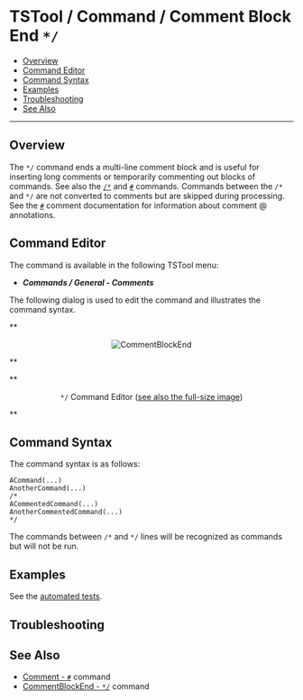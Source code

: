# TSTool / Command / Comment Block End `*/` #

*   [Overview](#overview)
*   [Command Editor](#command-editor)
*   [Command Syntax](#command-syntax)
*   [Examples](#examples)
*   [Troubleshooting](#troubleshooting)
*   [See Also](#see-also)

-------------------------

## Overview ##

The `*/` command ends a multi-line comment block and is useful for inserting long comments or
temporarily commenting out blocks of commands.
See also the [`/*`](../CommentBlockStart/CommentBlockStart.md) and [`#`](../Comment/Comment.md) commands.
Commands between the `/*` and `*/` are not converted to comments but are skipped during processing.
See the [`#`](../Comment/Comment.md) comment documentation for information about comment @ annotations.

## Command Editor ##

The command is available in the following TSTool menu:

*   ***Commands / General - Comments***

The following dialog is used to edit the command and illustrates the command syntax.

**<p style="text-align: center;">
![CommentBlockEnd](CommentBlockEnd.png)
</p>**

**<p style="text-align: center;">
`*/` Command Editor (<a href="../CommentBlockEnd.png">see also the full-size image</a>)
</p>**

## Command Syntax ##

The command syntax is as follows:

```text
ACommand(...)
AnotherCommand(...)
/*
ACommentedCommand(...)
AnotherCommentedCommand(...)
*/
```

The commands between `/*` and `*/` lines will be recognized as commands but will not be run.

## Examples ##

See the [automated tests](https://github.com/OpenCDSS/cdss-app-tstool-test/tree/master/test/commands/CommentBlock).

## Troubleshooting ##

## See Also ##

*   [Comment - `#`](../Comment/Comment.md) command
*   [CommentBlockEnd - `*/`](../CommentBlockEnd/CommentBlockEnd.md) command
